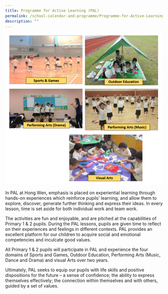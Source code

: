```yaml
---
title: Programme for Active Learning (PAL)
permalink: /school-calendar-and-programme/Programme-for-Active-Learning-PAL/
description: ""
---
```

![](/images/School%20Calendar%20&%20Programme/PAL/PAL01.png)

In PAL at Hong Wen, emphasis is placed on experiential learning through hands-on experiences which reinforce pupils’ learning, and allow them to explore, discover, generate further thinking and express their ideas. In every lesson, time is set aside for both individual work and team work.

The activities are fun and enjoyable, and are pitched at the capabilities of Primary 1 & 2 pupils. During the PAL lessons, pupils are given time to reflect on their experiences and feelings in different contexts. PAL provides an excellent platform for our children to acquire social and emotional competencies and inculcate good values.

All Primary 1 & 2 pupils will participate in PAL and experience the four domains of Sports and Games, Outdoor Education, Performing Arts (Music, Dance and Drama) and visual Arts over two years.

Ultimately, PAL seeks to equip our pupils with life skills and positive dispositions for the future – a sense of confidence; the ability to express themselves effectively; the connection within themselves and with others, guided by a set of values.